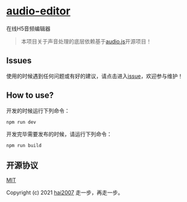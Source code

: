 # [audio-editor](https://hai2007.github.io/audio-editor/)
在线H5音频编辑器

> 本项目关于声音处理的底层依赖基于[audio.js](https://github.com/hai2007/audio.js)开源项目！

## Issues
使用的时候遇到任何问题或有好的建议，请点击进入[issue](https://github.com/hai2007/audio-editor/issues)，欢迎参与维护！

## How to use?

开发的时候运行下列命令：

```
npm run dev
```

开发完毕需要发布的时候，请运行下列命令：

```
npm run build
```

开源协议
---------------------------------------
[MIT](https://github.com/hai2007/audio-editor/blob/master/LICENSE)

Copyright (c) 2021 [hai2007](https://hai2007.gitee.io/sweethome/) 走一步，再走一步。
